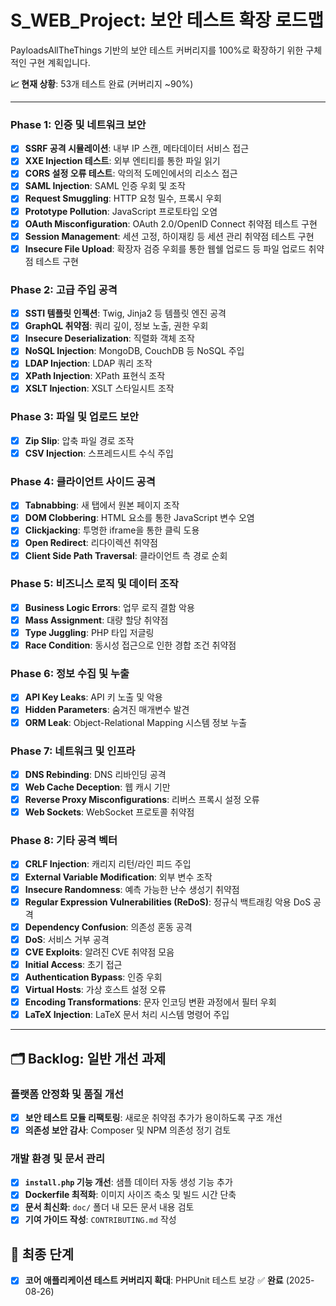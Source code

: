 # S_WEB_Project: 보안 테스트 확장 로드맵

PayloadsAllTheThings 기반의 보안 테스트 커버리지를 100%로 확장하기 위한 구체적인 구현 계획입니다.

**📈 현재 상황**: 53개 테스트 완료 (커버리지 ~90%)

---

### Phase 1: 인증 및 네트워크 보안
- [x] **SSRF 공격 시뮬레이션**: 내부 IP 스캔, 메타데이터 서비스 접근
- [x] **XXE Injection 테스트**: 외부 엔티티를 통한 파일 읽기
- [x] **CORS 설정 오류 테스트**: 악의적 도메인에서의 리소스 접근
- [x] **SAML Injection**: SAML 인증 우회 및 조작
- [x] **Request Smuggling**: HTTP 요청 밀수, 프록시 우회
- [x] **Prototype Pollution**: JavaScript 프로토타입 오염
- [x] **OAuth Misconfiguration**: OAuth 2.0/OpenID Connect 취약점 테스트 구현
- [x] **Session Management**: 세션 고정, 하이재킹 등 세션 관리 취약점 테스트 구현
- [x] **Insecure File Upload**: 확장자 검증 우회를 통한 웹쉘 업로드 등 파일 업로드 취약점 테스트 구현

### Phase 2: 고급 주입 공격
- [x] **SSTI 템플릿 인젝션**: Twig, Jinja2 등 템플릿 엔진 공격
- [x] **GraphQL 취약점**: 쿼리 깊이, 정보 노출, 권한 우회
- [x] **Insecure Deserialization**: 직렬화 객체 조작
- [x] **NoSQL Injection**: MongoDB, CouchDB 등 NoSQL 주입
- [x] **LDAP Injection**: LDAP 쿼리 조작
- [x] **XPath Injection**: XPath 표현식 조작
- [x] **XSLT Injection**: XSLT 스타일시트 조작

### Phase 3: 파일 및 업로드 보안
- [x] **Zip Slip**: 압축 파일 경로 조작
- [x] **CSV Injection**: 스프레드시트 수식 주입

### Phase 4: 클라이언트 사이드 공격
- [x] **Tabnabbing**: 새 탭에서 원본 페이지 조작
- [x] **DOM Clobbering**: HTML 요소를 통한 JavaScript 변수 오염
- [x] **Clickjacking**: 투명한 iframe을 통한 클릭 도용
- [x] **Open Redirect**: 리다이렉션 취약점
- [x] **Client Side Path Traversal**: 클라이언트 측 경로 순회

### Phase 5: 비즈니스 로직 및 데이터 조작
- [x] **Business Logic Errors**: 업무 로직 결함 악용
- [x] **Mass Assignment**: 대량 할당 취약점
- [x] **Type Juggling**: PHP 타입 저글링
- [x] **Race Condition**: 동시성 접근으로 인한 경합 조건 취약점

### Phase 6: 정보 수집 및 누출
- [x] **API Key Leaks**: API 키 노출 및 악용
- [x] **Hidden Parameters**: 숨겨진 매개변수 발견
- [x] **ORM Leak**: Object-Relational Mapping 시스템 정보 누출

### Phase 7: 네트워크 및 인프라
- [x] **DNS Rebinding**: DNS 리바인딩 공격
- [x] **Web Cache Deception**: 웹 캐시 기만
- [x] **Reverse Proxy Misconfigurations**: 리버스 프록시 설정 오류
- [x] **Web Sockets**: WebSocket 프로토콜 취약점

### Phase 8: 기타 공격 벡터
- [x] **CRLF Injection**: 캐리지 리턴/라인 피드 주입
- [x] **External Variable Modification**: 외부 변수 조작
- [x] **Insecure Randomness**: 예측 가능한 난수 생성기 취약점
- [x] **Regular Expression Vulnerabilities (ReDoS)**: 정규식 백트래킹 악용 DoS 공격
- [x] **Dependency Confusion**: 의존성 혼동 공격
- [x] **DoS**: 서비스 거부 공격
- [x] **CVE Exploits**: 알려진 CVE 취약점 모음
- [x] **Initial Access**: 초기 접근
- [x] **Authentication Bypass**: 인증 우회
- [x] **Virtual Hosts**: 가상 호스트 설정 오류
- [x] **Encoding Transformations**: 문자 인코딩 변환 과정에서 필터 우회
- [x] **LaTeX Injection**: LaTeX 문서 처리 시스템 명령어 주입

---

## 🗂️ Backlog: 일반 개선 과제

### 플랫폼 안정화 및 품질 개선
- [x] **보안 테스트 모듈 리팩토링**: 새로운 취약점 추가가 용이하도록 구조 개선
- [x] **의존성 보안 감사**: Composer 및 NPM 의존성 정기 검토

### 개발 환경 및 문서 관리
- [x] **`install.php` 기능 개선**: 샘플 데이터 자동 생성 기능 추가
- [x] **Dockerfile 최적화**: 이미지 사이즈 축소 및 빌드 시간 단축
- [x] **문서 최신화**: `doc/` 폴더 내 모든 문서 내용 검토
- [x] **기여 가이드 작성**: `CONTRIBUTING.md` 작성

## 🏁 최종 단계
- [x] **코어 애플리케이션 테스트 커버리지 확대**: PHPUnit 테스트 보강 ✅ **완료** (2025-08-26)
